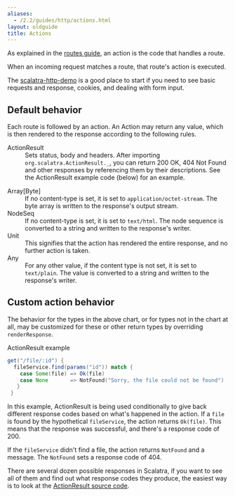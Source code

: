 ```yaml
---
aliases:
  - /2.2/guides/http/actions.html
layout: oldguide
title: Actions
---
```


As explained in the [routes guide](routes.html), an action is the code that handles
a route.

When an incoming request matches a route, that route's action is executed.

<div class="alert alert-info">
  <span class="badge badge-info"><i class="icon-flag icon-white"></i></span>
  The
  <a href="{{site.examples}}http/scalatra-http-demo">scalatra-http-demo</a>
  is a good place to start if you need to see basic requests and response, cookies,
  and dealing with form input.
</div>

## Default behavior

Each route is followed by an action.  An Action may return any value, which
is then rendered to the response according to the following rules.

<dl class="dl-horizontal">
  <dt>ActionResult</dt>
  <dd>Sets status, body and headers. After importing
    <code>org.scalatra.ActionResult._</code>, you can return 200 OK, 404 Not Found
    and other responses by referencing them by their descriptions. See the <span class="badge badge-info"> <i class="icon-bookmark icon-white"></i>ActionResult example</span> code (below) for an example.
  </dd>
</dl>
<dl class="dl-horizontal">
  <dt>Array[Byte]</dt>
  <dd>If no content-type is set, it is set to <code>application/octet-stream</code>.
    The byte array is written to the response's output stream.</dd>
  <dt>NodeSeq</dt>
  <dd>If no content-type is set, it is set to <code>text/html</code>.  The node
    sequence is converted to a string and written to the response's writer.</dd>
  <dt>Unit</dt>
  <dd>This signifies that the action has rendered the entire response, and
    no further action is taken.</dd>
  <dt>Any</dt>
  <dd> For any other value, if the content type is not set, it is set to
    <code>text/plain</code>.  The value is converted to a string and written to the
    response's writer.</dd>
</dl>

## Custom action behavior

The behavior for the types in the above chart, or for types not in the chart at all,
may be customized for these or other return types by overriding `renderResponse`.

<span class="badge badge-info"> <i class="icon-bookmark icon-white"></i>ActionResult example</span>

```scala
get("/file/:id") {
  fileService.find(params("id")) match {
    case Some(file) => Ok(file)
    case None       => NotFound("Sorry, the file could not be found")
   }
 }
```

In this example, ActionResult is being used conditionally to give back different
response codes based on what's happened in the action. If a `file` is found
by the hypothetical `fileService`, the action returns `Ok(file)`. This means
that the response was successful, and there's a response code of 200.

If the `fileService` didn't find a file, the action returns `NotFound` and
a message. The `NotFound` sets a response code of 404.

There are several dozen possible responses in Scalatra, if you want to see
all of them and find out what response codes they produce, the easiest way is
to look at the [ActionResult source code][actionresult-source].


[actionresult-source]:https://github.com/scalatra/scalatra/blob/develop/core/src/main/scala/org/scalatra/ActionResult.scala
